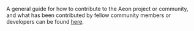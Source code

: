 A general guide for how to contribute to the Aeon project or community, and what has been contributed by fellow community members or developers can be found [here](./How-Tos/Contribute/contribute.html).
